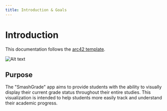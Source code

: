```yaml
---
title: Introduction & Goals
---
```


# Introduction
This documentation follows the [arc42 template](https://arc42.org/overview).

![Alt text](assets/introduction-goals/image.png)

## Purpose
The "SmashGrade" app aims to provide students with the ability to visually display their current grade status throughout their entire studies. This visualization is intended to help students more easily track and understand their academic progress.